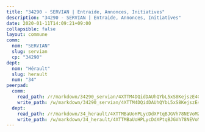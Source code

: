 ```yaml
---
title: "34290 - SERVIAN | Entraide, Annonces, Initiatives"
description: "34290 - SERVIAN | Entraide, Annonces, Initiatives"
date: 2020-01-11T14:09:21+09:00
collapsible: false
layout: commune
comm:
  nom: "SERVIAN"
  slug: servian
  cp: "34290"
dept:
  nom: "Hérault"
  slug: herault
  num: "34"
peerpad:
  comm:
    read_path: /r/markdown/34290_servian/4XTTM4DQidDAUhQYbL5xS8KejszE4GNudvvKmzoWLZfmHfFLH
    write_path: /w/markdown/34290_servian/4XTTM4DQidDAUhQYbL5xS8KejszE4GNudvvKmzoWLZfmHfFLH-K3TgUxgyHjuv6dTCCwb3YKPRH8r4YG36n9EsAfaTr46jPeK9n7Y6QE56HCSoGHZEm4XUnxFx6Ke2HZ6UsGXN1EaESmobxd9kLgcbcz8chCa5NVGEdUx8zeqFxGwuxdMisfPCFxiZ
  dept:
    read_path: /r/markdown/34_herault/4XTTMBaUoHPLycDdXPtqBJGVh78NEVoMZNyf8Wnh1X5DK6Ew8
    write_path: /w/markdown/34_herault/4XTTMBaUoHPLycDdXPtqBJGVh78NEVoMZNyf8Wnh1X5DK6Ew8-K3TgTd4rzWVX1F82NgGyNepGUxhqCmodCALjxNZeEdBQWQhd1NJYx1gHMW9QBLL6sN41ALXRejLsG2VetgVferfVncrvVCz47dChJvN8ouQLRMdWs4KpxKPeRYR1nspmhzdBqF8J
---
```


